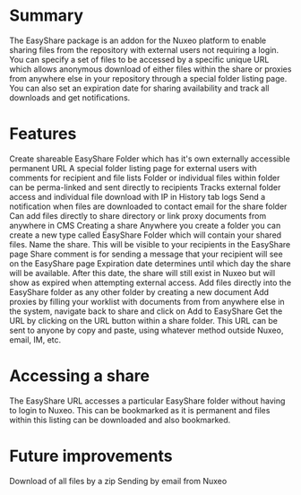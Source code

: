 # Summary

The EasyShare package is an addon for the Nuxeo platform to enable sharing files from the repository with external users not requiring a login. You can specify a set of files to be accessed by a specific unique URL which allows anonymous download of either files within the share or proxies from anywhere else in your repository through a special folder listing page. You can also set an expiration date for sharing availability and track all downloads and get notifications.

# Features

Create shareable EasyShare Folder which has it's own externally accessible permanent URL
A special folder listing page for external users with comments for recipient and file lists
Folder or individual files within folder can be perma-linked and sent directly to recipients
Tracks external folder access and individual file download with IP in History tab logs
Send a notification when files are downloaded to contact email for the share folder
Can add files directly to share directory or link proxy documents from anywhere in CMS
Creating a share
Anywhere you create a folder you can create a new type called EasyShare Folder which will contain your shared files.
Name the share. This will be visible to your recipients in the EasyShare page
Share comment is for sending a message that your recipient will see on the EasyShare page
Expiration date determines until which day the share will be available. After this date, the share will still exist in Nuxeo but will show as expired when attempting external access.
Add files directly into the EasyShare folder as any other folder by creating a new document
Add proxies by filling your worklist with documents from from anywhere else in the system, navigate back to share and click on Add to EasyShare
Get the URL by clicking on the URL button within a share folder. This URL can be sent to anyone by copy and paste, using whatever method outside Nuxeo, email, IM, etc.

# Accessing a share
The EasyShare URL accesses a particular EasyShare folder without having to login to Nuxeo.
This can be bookmarked as it is permanent and files within this listing can be downloaded and also bookmarked.

# Future improvements
Download of all files by a zip
Sending by email from Nuxeo
